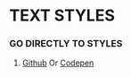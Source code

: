 # TEXT STYLES

### GO DIRECTLY TO STYLES 

1. [Github](https://github.com/PHANTOM0P/Text-Styles/tree/main/Style%201) Or [Codepen](https://codepen.io/Mr_Phantom69/pen/dyRYxxr)
